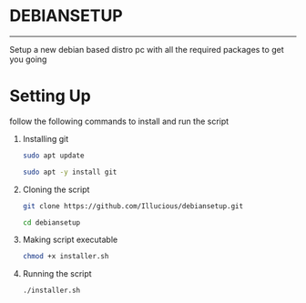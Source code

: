 # DEBIANSETUP
---

Setup a new debian based distro pc with all the required packages to get you going

# Setting Up
 follow the following commands to install and run the script

 1. Installing git
    ```bash
    sudo apt update
    ```
    ```bash
    sudo apt -y install git
    ```
1. Cloning the script
    ```bash
    git clone https://github.com/Illucious/debiansetup.git
    ```
    ```bash
    cd debiansetup
    ```
3. Making script executable
    ```bash
    chmod +x installer.sh
    ```
4. Running the script
    ```bash
    ./installer.sh
    ```